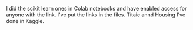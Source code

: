 I did the scikit learn ones in Colab notebooks and have enabled access for anyone with the link. I've put the links in the files.
Titaic annd Housing I've done in Kaggle.
